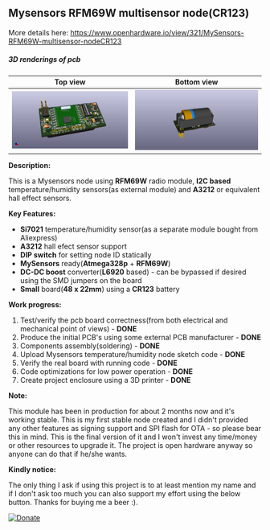 ## Mysensors RFM69W multisensor node(CR123)
More details here: https://www.openhardware.io/view/321/MySensors-RFM69W-multisensor-nodeCR123

##### 3D renderings of pcb

Top view | Bottom view
------------ | -------------
![Alt text](3d/renderings/multisensor_cr123_top.png?raw=true "top view") | ![Alt text](3d/renderings/multisensor_cr123_bottom.png?raw=true "bottom view")



**Description:**

This is a Mysensors node using **RFM69W** radio module, **I2C based** temperature/humidity sensors(as external module) and **A3212** or equivalent hall effect sensors. 

**Key Features:**

 - **Si7021** temperature/humidity sensor(as a separate module bought from Aliexpress)
 - **A3212** hall efect sensor support
 - **DIP switch** for setting node ID statically
 - **MySensors** ready(**Atmega328p** + **RFM69W**)
 - **DC-DC boost** converter(**L6920** based) - can be bypassed if desired using the SMD jumpers on the board
 - **Small** board(**48 x 22mm**) using a **CR123** battery

**Work progress:**
 1. Test/verify the pcb board correctness(from both electrical and mechanical point of views) - **DONE**
 2. Produce the initial PCB's using some external PCB manufacturer - **DONE**
 3. Components assembly(soldering) - **DONE**
 4. Upload Mysensors temperature/humidity node sketch code - **DONE**
 5. Verify the real board with running code - **DONE**
 6. Code optimizations for low power operation - **DONE**
 7. Create project enclosure using a 3D printer - **DONE**

**Note:**

This module has been in production for about 2 months now and it's working stable. This is my first stable node created and I didn't provided any other features as signing support and SPI flash for OTA - so please bear this in mind. This is the final version of it and I won't invest any time/money or other resources to upgrade it. The project is open hardware anyway so anyone can do that if he/she wants.


 **Kindly notice:**

The only thing I ask if using this project is to at least mention my name and if I don't ask too much you can also support my effort using the below button. Thanks for buying me a beer :).

[![Donate](https://img.shields.io/badge/Donate-PayPal-green.svg)](https://www.paypal.com/cgi-bin/webscr?cmd=_s-xclick&hosted_button_id=FWQ6WCAPBEDM4&source=url)

